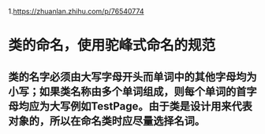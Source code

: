 1.https://zhuanlan.zhihu.com/p/76540774

# 类的命名，使用驼峰式命名的规范
## 类的名字必须由大写字母开头而单词中的其他字母均为小写；如果类名称由多个单词组成，则每个单词的首字母均应为大写例如TestPage。由于类是设计用来代表对象的，所以在命名类时应尽量选择名词。









